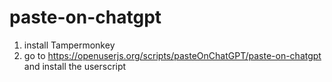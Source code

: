 # paste-on-chatgpt

1. install Tampermonkey
2. go to https://openuserjs.org/scripts/pasteOnChatGPT/paste-on-chatgpt and install the userscript
